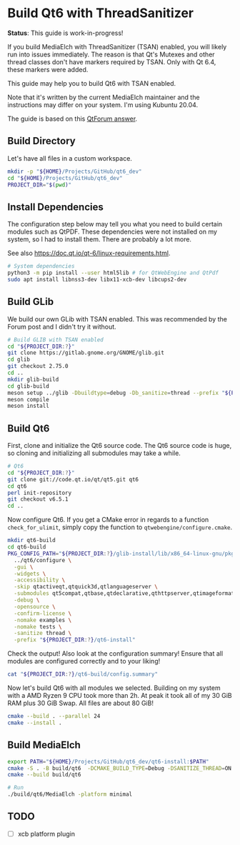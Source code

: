 # Build Qt6 with ThreadSanitizer

__Status__: This guide is work-in-progress!

If you build MediaElch with ThreadSanitizer (TSAN) enabled, you will likely
run into issues immediately.  The reason is that Qt's Mutexes and other thread
classes don't have markers required by TSAN.  Only with Qt 6.4, these markers
were added.

This guide may help you to build Qt6 with TSAN enabled.

Note that it's written by the current MediaElch maintainer and the instructions
may differ on your system.  I'm using Kubuntu 20.04.

The guide is based on this [QtForum answer].


## Build Directory

Let's have all files in a custom workspace.

```sh
mkdir -p "${HOME}/Projects/GitHub/qt6_dev"
cd "${HOME}/Projects/GitHub/qt6_dev"
PROJECT_DIR="$(pwd)"
```


## Install Dependencies

The configuration step below may tell you what you need to build certain
modules such as QtPDF.  These dependencies were not installed on my system,
so I had to install them.  There are probably a lot more.

See also <https://doc.qt.io/qt-6/linux-requirements.html>.

```sh
# System dependencies
python3 -m pip install --user html5lib # for QtWebEngine and QtPdf
sudo apt install libnss3-dev libx11-xcb-dev libcups2-dev
```


## Build GLib

We build our own GLib with TSAN enabled.  This was recommended by the
Forum post and I didn't try it without.

```sh
# Build GLIB with TSAN enabled
cd "${PROJECT_DIR:?}"
git clone https://gitlab.gnome.org/GNOME/glib.git
cd glib
git checkout 2.75.0
cd ..
mkdir glib-build
cd glib-build
meson setup ../glib -Dbuildtype=debug -Db_sanitize=thread --prefix "${PROJECT_DIR}/glib-install"
meson compile
meson install
```


## Build Qt6

First, clone and initialize the Qt6 source code.
The Qt6 source code is huge, so cloning and initializing all submodules
may take a while.

```sh
# Qt6
cd "${PROJECT_DIR:?}"
git clone git://code.qt.io/qt/qt5.git qt6
cd qt6
perl init-repository
git checkout v6.5.1
cd ..
```

Now configure Qt6.  If you get a CMake error in regards to a function
`check_for_ulimit`, simply copy the function to `qtwebengine/configure.cmake`.

```sh
mkdir qt6-build
cd qt6-build
PKG_CONFIG_PATH="${PROJECT_DIR:?}/glib-install/lib/x86_64-linux-gnu/pkgconfig" \
  ../qt6/configure \
  -gui \
  -widgets \
  -accessibility \
  -skip qtactiveqt,qtquick3d,qtlanguageserver \
  -submodules qt5compat,qtbase,qtdeclarative,qthttpserver,qtimageformats,qtmultimedia,qtshadertools,qtnetworkauth,qtsvg,qttools,qttranslations,qtwebengine,qtxmlpatterns \
  -debug \
  -opensource \
  -confirm-license \
  -nomake examples \
  -nomake tests \
  -sanitize thread \
  -prefix "${PROJECT_DIR:?}/qt6-install"
```

Check the output! Also look at the configuration summary!
Ensure that all modules are configured correctly and to your liking!

```sh
cat "${PROJECT_DIR:?}/qt6-build/config.summary"
```

Now let's build Qt6 with all modules we selected.  Building on my system with
a AMD Ryzen 9 CPU took more than 2h.  At peak it took all of my 30 GiB RAM
plus 30 GiB Swap.  All files are about 80 GiB!

```sh
cmake --build . --parallel 24
cmake --install .
```

## Build MediaElch

```sh
export PATH="${HOME}/Projects/GitHub/qt6_dev/qt6-install:$PATH"
cmake -S . -B build/qt6  -DCMAKE_BUILD_TYPE=Debug -DSANITIZE_THREAD=ON -GNinja
cmake --build build/qt6

# Run
./build/qt6/MediaElch -platform minimal
```

## TODO

- [ ] xcb platform plugin


[QtForum answer]: https://forum.qt.io/topic/140544/qt-6-4-built-with-tsan-but-how-to-add-my-own-glib-build/3
